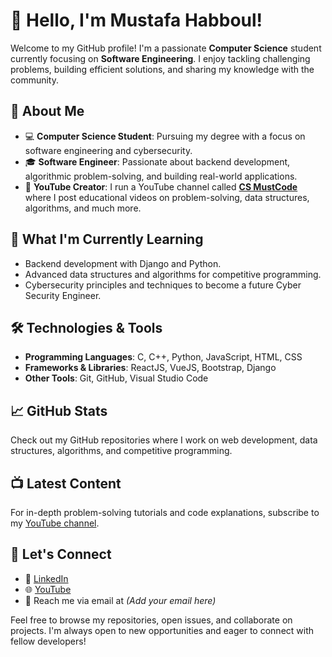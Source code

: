 # 👋 Hello, I'm Mustafa Habboul!

Welcome to my GitHub profile! I'm a passionate **Computer Science** student currently focusing on **Software Engineering**. I enjoy tackling challenging problems, building efficient solutions, and sharing my knowledge with the community.

## 🚀 About Me

- 💻 **Computer Science Student**: Pursuing my degree with a focus on software engineering and cybersecurity.
- 🎓 **Software Engineer**: Passionate about backend development, algorithmic problem-solving, and building real-world applications.
- 🎥 **YouTube Creator**: I run a YouTube channel called [**CS MustCode**](https://www.youtube.com/@CS_Mustcode) where I post educational videos on problem-solving, data structures, algorithms, and much more.

## 🌱 What I'm Currently Learning

- Backend development with Django and Python.
- Advanced data structures and algorithms for competitive programming.
- Cybersecurity principles and techniques to become a future Cyber Security Engineer.

## 🛠️ Technologies & Tools

- **Programming Languages**: C, C++, Python, JavaScript, HTML, CSS
- **Frameworks & Libraries**: ReactJS, VueJS, Bootstrap, Django
- **Other Tools**: Git, GitHub, Visual Studio Code

## 📈 GitHub Stats

Check out my GitHub repositories where I work on web development, data structures, algorithms, and competitive programming.

## 📺 Latest Content

For in-depth problem-solving tutorials and code explanations, subscribe to my [YouTube channel](https://www.youtube.com/@CS_Mustcode). 

## 🤝 Let's Connect

- 💼 [LinkedIn](https://www.linkedin.com/in/must-codeq-423394268/)
- 🌐 [YouTube](https://www.youtube.com/@CS_Mustcode)
- 📧 Reach me via email at *(Add your email here)*

Feel free to browse my repositories, open issues, and collaborate on projects. I'm always open to new opportunities and eager to connect with fellow developers!
